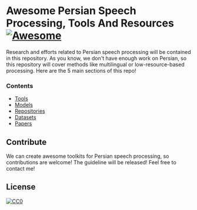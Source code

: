 # Awesome Persian Speech Processing, Tools And Resources [![Awesome](https://cdn.rawgit.com/sindresorhus/awesome/d7305f38d29fed78fa85652e3a63e154dd8e8829/media/badge.svg)](https://github.com/sindresorhus/awesome)
Research and efforts related to Persian speech processing will be contained in this repository. As you know, we don't have enough work on Persian, so this repository will cover methods like multilingual or low-resource-based processing. Here are the 5 main sections of this repo!

### Contents
- [Tools](sections/tools.md)
- [Models](sections/models.md)
- [Repositories](sections/repos.md)
- [Datasets](sections/datasets.md)
- [Papers](sections/papers.md)

## Contribute
We can create awesome toolkits for Persian speech processing, so contributions are welcome! The guideline will be released! Feel free to contact me!

## License
[![CC0](https://i.creativecommons.org/p/zero/1.0/88x31.png)](https://creativecommons.org/publicdomain/zero/1.0/)
